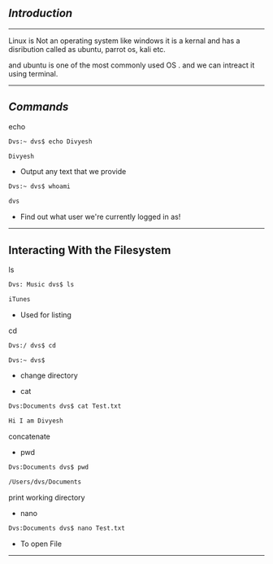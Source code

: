 ## _Introduction_
- - - 

Linux is Not an operating system like windows it is a kernal and has a disribution called as ubuntu, parrot os, kali etc.

and ubuntu is one of the most commonly used OS . and we can intreact it using terminal.

---

## _Commands_
echo 

```BASH
Dvs:~ dvs$ echo Divyesh

Divyesh
```
- Output any text that we provide
```BASH
Dvs:~ dvs$ whoami

dvs
```
- Find out what user we're currently logged in as!
---

## Interacting With the Filesystem

ls
```bash
Dvs: Music dvs$ ls

iTunes
```
- Used for listing

cd
```bash
Dvs:/ dvs$ cd

Dvs:~ dvs$
```
- change directory


- cat
```bash
Dvs:Documents dvs$ cat Test.txt 

Hi I am Divyesh
```
concatenate

- pwd
```bash
Dvs:Documents dvs$ pwd

/Users/dvs/Documents
```
print working directory


- nano 
```bash
Dvs:Documents dvs$ nano Test.txt
```
- To open File 
---


